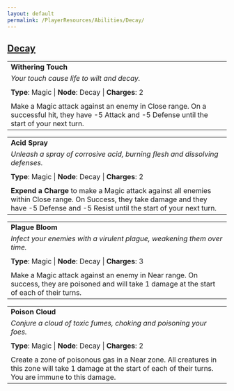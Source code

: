 ```yaml
---
layout: default
permalink: /PlayerResources/Abilities/Decay/
---
```

## [Decay](#Decay)

|                                                                                                                                                            |
| :--------------------------------------------------------------------------------------------------------- |
| **Withering Touch** |
| *Your touch cause life to wilt and decay.* |
| |
| **Type**: Magic \| **Node**: Decay \| **Charges**: 2 |
| |
| Make a Magic attack against an enemy in Close range. On a successful hit, they have -5 Attack and -5 Defense until the start of your next turn. |

|                                                                                                                                                                                           |
| :---------------------------------------------------------------------------------------------------------------------------------------------------------------------------------------- |
| **Acid Spray**                                                                                                                                                                            |
| *Unleash a spray of corrosive acid, burning flesh and dissolving defenses.*                                                                                                               |
|                                                                                                                                                                                           |
| **Type**: Magic \| **Node**: Decay \| **Charges**: 2                                                                                                                                      |
|                                                                                                                                                                                           |
| **Expend a Charge** to make a Magic attack against all enemies within Close range. On Success, they take damage and they have -5 Defense and -5 Resist until the start of your next turn. |

|                                                                                                                                                            |
| :--------------------------------------------------------------------------------------------------------- |
| **Plague Bloom** |
| *Infect your enemies with a virulent plague, weakening them over time.* |
| |
| **Type**: Magic \| **Node**: Decay \| **Charges**: 3 |
| |
| Make a Magic attack against an enemy in Near range. On success, they are poisoned and will take 1 damage at the start of each of their turns. |

|                                                                                                                                                            |
| :--------------------------------------------------------------------------------------------------------- |
| **Poison Cloud** |
| *Conjure a cloud of toxic fumes, choking and poisoning your foes.* |
| |
| **Type**: Magic \| **Node**: Decay \| **Charges**: 2 |
| |
| Create a zone of poisonous gas in a Near zone. All creatures in this zone will take 1 damage at the start of each of their turns. You are immune to this damage. |